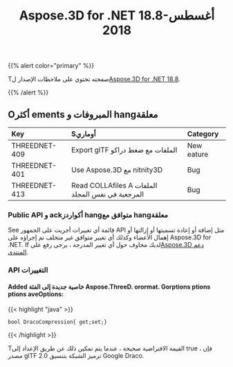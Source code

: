 ﻿---
title: Aspose.3D for .NET 18.8-أغسطس 2018
type: docs
weight: 50
url: /ar/net/aspose-3d-for-net-18-8-august-2018/
---
{{% alert color="primary" %}} 

Tصفحته تحتوي على ملاحظات الإصدار ل[Aspose.3D for .NET 18.8](https://www.nuget.org/packages/Aspose.3D/18.8.0).

{{% /alert %}} 
## **Oأكثر ements المبروفات و hangمعلقة**

|**Key**|**Sأوماري**|**Category**|
|:- |:- |:- |
|THREEDNET-409|Export glTF الملفات مع ضغط دراكو|New eature|
|THREEDNET-401|Use Aspose.3D مع nitnity3D|Bug|
|THREEDNET-413|Read COLLAfiles A الملفات المرجعية في نفس المجلد|Bug|
### **Public API و ackأكواردز hangمتوافق مع hangمعلقة**
See قائمة أي تغييرات أجريت على الجمهور API مثل إضافة أو إعادة تسميتها أو إزالتها أو إهمال الأعضاء وكذلك أي تغيير متوافق غير متخلف تم إجراؤه على Aspose.3D for .NET. If لديك مخاوف حول أي تغيير المدرجة ، يرجى رفع على[Aspose.3D دعم المنتدى](https://forum.aspose.com/c/3d).
### **API التغييرات**
#### **Added خاصية جديدة إلى الفئة Aspose.ThreeD. orormat. Gorptions ptions ptions aveOptions:**
{{< highlight "java" >}}

 	bool DracoCompression{ get;set;}

{{< /highlight >}}

Tالقيمة الافتراضية صحيحة ، عندما يتم تمكين ذلك عن طريق الإعداد إلى true ، فإن مصدر glTF 2.0 ترميز الشبكة بتنسيق Google Draco.
